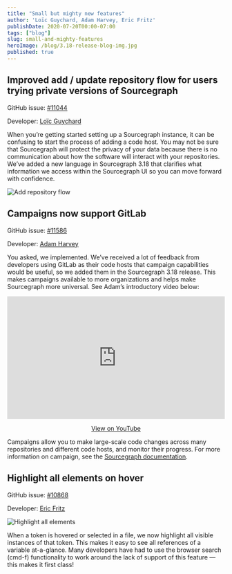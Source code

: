 ```yaml
---
title: "Small but mighty new features"
author: 'Loïc Guychard, Adam Harvey, Eric Fritz'
publishDate: 2020-07-20T00:00-07:00
tags: ["blog"]
slug: small-and-mighty-features
heroImage: /blog/3.18-release-blog-img.jpg
published: true
---
```


## Improved add / update repository flow for users trying private versions of Sourcegraph

GitHub issue: [#11044](https://github.com/sourcegraph/sourcegraph/issues/11044)

Developer: [Loïc Guychard](https://github.com/lguychard)

When you’re getting started setting up a Sourcegraph instance, it can be confusing to start the process of adding a code host. You may not be sure that Sourcegraph
will protect the privacy of your data because there is no communication about how the software will interact with your repositories. We’ve added a new language in
Sourcegraph 3.18 that clarifies what information we access within the Sourcegraph UI so you can move forward with confidence.

![Add repository flow](https://storage.cloud.google.com/sourcegraph-assets/blog/3.18/add-repository-flow.png "Privacy feedback in Sourcegraph UI")

## Campaigns now support GitLab

GitHub issue: [#11586](https://github.com/sourcegraph/sourcegraph/issues/11586)

Developer: [Adam Harvey](https://github.com/LawnGnome)

You asked, we implemented. We’ve received a lot of feedback from developers using GitLab as their code hosts that campaign capabilities would be useful, so we added
them in the Sourcegraph 3.18 release. This makes campaigns available to more organizations and helps make Sourcegraph more universal. See Adam’s introductory video below:

<p class="container">
  <div style="padding:56.25% 0 0 0;position:relative;">
    <iframe src="https://www.youtube.com/embed/KatiVJ4D3H4" style="position:absolute;top:0;left:0;width:100%;height:100%;" frameborder="0" webkitallowfullscreen="" mozallowfullscreen="" allowfullscreen=""></iframe>
  </div>
  <p style="text-align: center"><a href="https://youtu.be/KatiVJ4D3H4" target="_blank">View on YouTube</a></p>
</p>

Campaigns allow you to make large-scale code changes across many repositories and different code hosts, and monitor their progress. For more information on campaign, see the
[Sourcegraph documentation](https://docs.sourcegraph.com/user/campaigns).

## Highlight all elements on hover

GitHub issue: [#10868](https://github.com/sourcegraph/sourcegraph/issues/10868)

Developer: [Eric Fritz](https://github.com/efritz)

![Highlight all elements](https://storage.cloud.google.com/sourcegraph-assets/blog/3.18/healthy-sourcegraph.png "highlight all elements")

When a token is hovered or selected in a file, we now highlight all visible instances of that token. This makes it easy to see all references of a variable at-a-glance.
Many developers have had to use the browser search (cmd-f) functionality to work around the lack of support of this feature — this makes it first class!
